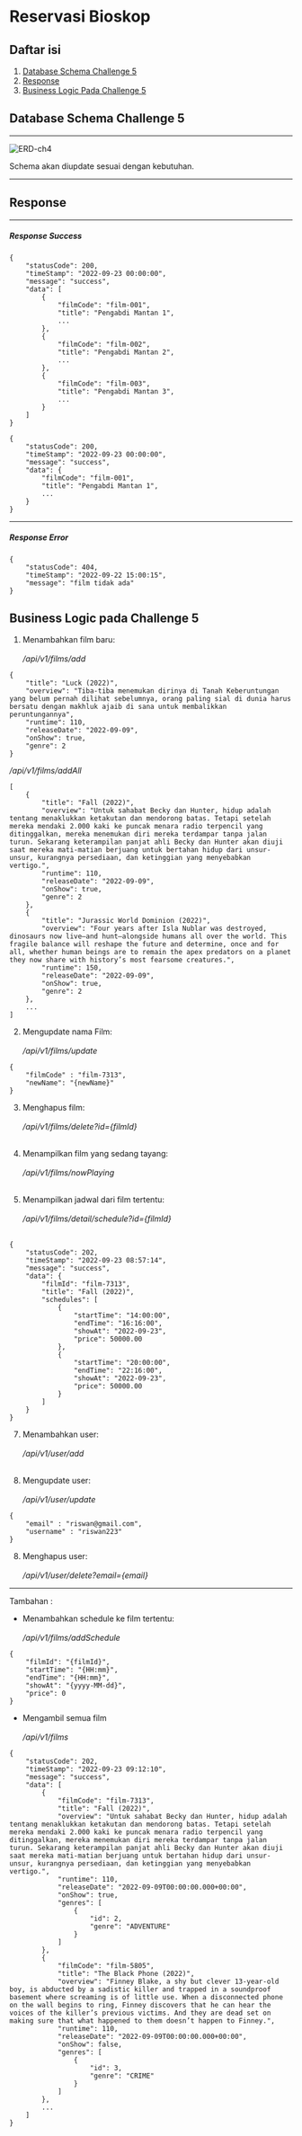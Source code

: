 # Reservasi Bioskop #

## Daftar isi ##
1. [Database Schema Challenge 5](#Database-Schema-Challenge-4)
2. [Response](#Response)
3. [Business Logic Pada Challenge 5](#Business-Logic-Pada-Challenge-4)

## Database Schema Challenge 5 ##
<hr>
<img src="https://user-images.githubusercontent.com/59663235/192108213-84bbbfb9-cfb6-4748-a730-8465a04d1718.png" alt="ERD-ch4"/>
<br>
<ul>
</ul>
Schema akan diupdate sesuai dengan kebutuhan.
<hr>

## Response ##
<hr>
<h5> Response Success </h5>

```
{
    "statusCode": 200,
    "timeStamp": "2022-09-23 00:00:00",
    "message": "success",
    "data": [
        {
            "filmCode": "film-001",
            "title": "Pengabdi Mantan 1",
            ...
        },
        {
            "filmCode": "film-002",
            "title": "Pengabdi Mantan 2",
            ...
        },
        {
            "filmCode": "film-003",
            "title": "Pengabdi Mantan 3",
            ...
        }
    ]
}
```
```
{
    "statusCode": 200,
    "timeStamp": "2022-09-23 00:00:00",
    "message": "success",
    "data": {
        "filmCode": "film-001",
        "title": "Pengabdi Mantan 1",
        ...
    }
}
```
<hr>
<h5> Response Error </h5>

```
{
    "statusCode": 404,
    "timeStamp": "2022-09-22 15:00:15",
    "message": "film tidak ada"
}
```
## Business Logic pada Challenge 5 ##
1. Menambahkan film baru:<br><br>
<i>/api/v1/films/add</i>
```
{
    "title": "Luck (2022)",
    "overview": "Tiba-tiba menemukan dirinya di Tanah Keberuntungan yang belum pernah dilihat sebelumnya, orang paling sial di dunia harus bersatu dengan makhluk ajaib di sana untuk membalikkan peruntungannya",
    "runtime": 110,
    "releaseDate": "2022-09-09",
    "onShow": true,
    "genre": 2
}
```
<i>/api/v1/films/addAll</i>
```
[
    {
        "title": "Fall (2022)",
        "overview": "Untuk sahabat Becky dan Hunter, hidup adalah tentang menaklukkan ketakutan dan mendorong batas. Tetapi setelah mereka mendaki 2.000 kaki ke puncak menara radio terpencil yang ditinggalkan, mereka menemukan diri mereka terdampar tanpa jalan turun. Sekarang keterampilan panjat ahli Becky dan Hunter akan diuji saat mereka mati-matian berjuang untuk bertahan hidup dari unsur-unsur, kurangnya persediaan, dan ketinggian yang menyebabkan vertigo.",
        "runtime": 110,
        "releaseDate": "2022-09-09",
        "onShow": true,
        "genre": 2
    },
    {
        "title": "Jurassic World Dominion (2022)",
        "overview": "Four years after Isla Nublar was destroyed, dinosaurs now live—and hunt—alongside humans all over the world. This fragile balance will reshape the future and determine, once and for all, whether human beings are to remain the apex predators on a planet they now share with history’s most fearsome creatures.",
        "runtime": 150,
        "releaseDate": "2022-09-09",
        "onShow": true,
        "genre": 2
    },
    ...
]
```
2. Mengupdate nama Film: <br><br>
<i>/api/v1/films/update</i>
```
{
    "filmCode" : "film-7313",
    "newName": "{newName}"
}
```
3. Menghapus film: <br><br>
<i>/api/v1/films/delete?id={filmId}</i><br><br>

4. Menampilkan film yang sedang tayang: <br><br>
<i>/api/v1/films/nowPlaying</i><br><br>

5. Menampilkan jadwal dari film tertentu: <br><br>
<i>/api/v1/films/detail/schedule?id={filmId}</i><br><br>
```
{
    "statusCode": 202,
    "timeStamp": "2022-09-23 08:57:14",
    "message": "success",
    "data": {
        "filmId": "film-7313",
        "title": "Fall (2022)",
        "schedules": [
            {
                "startTime": "14:00:00",
                "endTime": "16:16:00",
                "showAt": "2022-09-23",
                "price": 50000.00
            },
            {
                "startTime": "20:00:00",
                "endTime": "22:16:00",
                "showAt": "2022-09-23",
                "price": 50000.00
            }
        ]
    }
}
```

7. Menambahkan user: <br><br>
<i>/api/v1/user/add</i><br><br>

8. Mengupdate user: <br><br>
<i>/api/v1/user/update</i>
```
{
    "email" : "riswan@gmail.com",
    "username" : "riswan223"
}
```
8. Menghapus user: <br><br>
<i>/api/v1/user/delete?email={email}</i>

----
Tambahan : 

* Menambahkan schedule ke film tertentu: <br><br>
<i>/api/v1/films/addSchedule</i>
```
{
    "filmId": "{filmId}",
    "startTime": "{HH:mm}",
    "endTime": "{HH:mm}",
    "showAt": "{yyyy-MM-dd}",
    "price": 0
}
```
* Mengambil semua film <br><br>
<i>/api/v1/films</i>
```
{
    "statusCode": 202,
    "timeStamp": "2022-09-23 09:12:10",
    "message": "success",
    "data": [
        {
            "filmCode": "film-7313",
            "title": "Fall (2022)",
            "overview": "Untuk sahabat Becky dan Hunter, hidup adalah tentang menaklukkan ketakutan dan mendorong batas. Tetapi setelah mereka mendaki 2.000 kaki ke puncak menara radio terpencil yang ditinggalkan, mereka menemukan diri mereka terdampar tanpa jalan turun. Sekarang keterampilan panjat ahli Becky dan Hunter akan diuji saat mereka mati-matian berjuang untuk bertahan hidup dari unsur-unsur, kurangnya persediaan, dan ketinggian yang menyebabkan vertigo.",
            "runtime": 110,
            "releaseDate": "2022-09-09T00:00:00.000+00:00",
            "onShow": true,
            "genres": [
                {
                    "id": 2,
                    "genre": "ADVENTURE"
                }
            ]
        },
        {
            "filmCode": "film-5805",
            "title": "The Black Phone (2022)",
            "overview": "Finney Blake, a shy but clever 13-year-old boy, is abducted by a sadistic killer and trapped in a soundproof basement where screaming is of little use. When a disconnected phone on the wall begins to ring, Finney discovers that he can hear the voices of the killer’s previous victims. And they are dead set on making sure that what happened to them doesn’t happen to Finney.",
            "runtime": 110,
            "releaseDate": "2022-09-09T00:00:00.000+00:00",
            "onShow": false,
            "genres": [
                {
                    "id": 3,
                    "genre": "CRIME"
                }
            ]
        },
        ...
    ]
}
```





